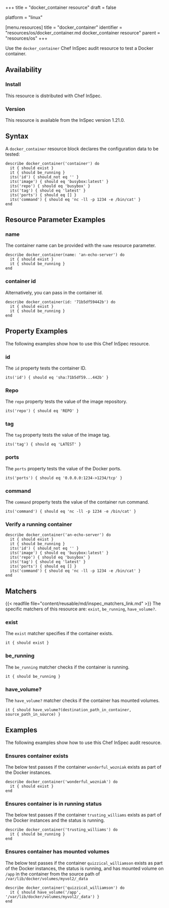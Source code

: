 +++
title = "docker_container resource"
draft = false

platform = "linux"

[menu.resources]
    title = "docker_container"
    identifier = "resources/os/docker_container.md docker_container resource"
    parent = "resources/os"
+++

Use the `docker_container` Chef InSpec audit resource to test a Docker container.

## Availability

### Install

This resource is distributed with Chef InSpec.

### Version

This resource is available from the InSpec version 1.21.0.

## Syntax

A `docker_container` resource block declares the configuration data to be tested:

    describe docker_container('container') do
      it { should exist }
      it { should be_running }
      its('id') { should_not eq '' }
      its('image') { should eq 'busybox:latest' }
      its('repo') { should eq 'busybox' }
      its('tag') { should eq 'latest' }
      its('ports') { should eq [] }
      its('command') { should eq 'nc -ll -p 1234 -e /bin/cat' }
    end

## Resource Parameter Examples

### name

The container name can be provided with the `name` resource parameter.

    describe docker_container(name: 'an-echo-server') do
      it { should exist }
      it { should be_running }
    end

### container id

Alternatively, you can pass in the container id.

    describe docker_container(id: '71b5df59442b') do
      it { should exist }
      it { should be_running }
    end

## Property Examples

The following examples show how to use this Chef InSpec resource.

### id

The `id` property tests the container ID.

    its('id') { should eq 'sha:71b5df59...442b' }

### Repo

The `repo` property tests the value of the image repository.

    its('repo') { should eq 'REPO' }

### tag

The `tag` property tests the value of the image tag.

    its('tag') { should eq 'LATEST' }

### ports

The `ports` property tests the value of the Docker ports.

    its('ports') { should eq '0.0.0.0:1234->1234/tcp' }

### command

The `command` property tests the value of the container run command.

    its('command') { should eq 'nc -ll -p 1234 -e /bin/cat' }

### Verify a running container

    describe docker_container('an-echo-server') do
      it { should exist }
      it { should be_running }
      its('id') { should_not eq '' }
      its('image') { should eq 'busybox:latest' }
      its('repo') { should eq 'busybox' }
      its('tag') { should eq 'latest' }
      its('ports') { should eq [] }
      its('command') { should eq 'nc -ll -p 1234 -e /bin/cat' }
    end

## Matchers

{{< readfile file="content/reusable/md/inspec_matchers_link.md" >}}
 The specific matchers of this resource are: `exist`, `be_running`, `have_volume?`.

### exist

The `exist` matcher specifies if the container exists.

    it { should exist }

### be_running

The `be_running` matcher checks if the container is running.

    it { should be_running }

### have_volume?

The `have_volume?` matcher checks if the container has mounted volumes.

    it { should have_volume?(destination_path_in_container, source_path_in_source) }

## Examples

The following examples show how to use this Chef InSpec audit resource.

### Ensures container exists

The below test passes if the container `wonderful_wozniak` exists as part of the Docker instances.

    describe docker_container('wonderful_wozniak') do
      it { should exist }
    end

### Ensures container is in running status

The below test passes if the container `trusting_williams` exists as part of the Docker instances and the status is running.

    describe docker_container('trusting_williams') do
      it { should be_running }
    end

### Ensures container has mounted volumes

The below test passes if the container `quizzical_williamson` exists as part of the Docker instances, the status is running, and has mounted volume on `/app` in the container from the source path of `/var/lib/docker/volumes/myvol2/_data`

    describe docker_container('quizzical_williamson') do
      it { should have_volume('/app', '/var/lib/docker/volumes/myvol2/_data') }
    end
